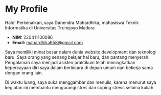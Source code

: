 # My Profile

Halo! Perkenalkan, saya Danendra Mahardhika, mahasiswa Teknik Informatika di Universitas Trunojoyo Madura.  

- **NIM:** 230411100086
- **Email:** mahardhika658@gmail.com

Saya memiliki minat besar dalam dunia website development dan teknologi baru. Saya orang yang senang belajar hal baru, dan pantang menyerah. Pengalaman saya menjadi asisten praktikum telah meningkatkan kepercayaan diri saya dalam berbicara di depan umum dan bekerja sama dengan orang lain.  

Di waktu luang, saya suka menggambar dan menulis, karena menurut saya kegiatan ini membantu mengurangi stres dan coping stress selama kuliah.  

```{tableofcontents}

```
